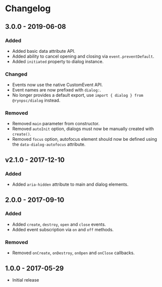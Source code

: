 # Changelog

## 3.0.0 - 2019-06-08

### Added

- Added basic data attribute API.
- Added ability to cancel opening and closing via `event.preventDefault`.
- Added `initiated` property to dialog instance.

### Changed

- Events now use the native CustomEvent API.
- Event names are now prefixed with `dialog:`.
- No longer provides a default export, use `import { dialog } from @rynpsc/dialog` instead.

### Removed

- Removed `main` parameter from constructor.
- Removed `autoInit` option, dialogs must now be manually created with `create()`.
- Removed `focus` option, autofocus element should now be defined using the `data-dialog-autofocus` attribute.

## v2.1.0 - 2017-12-10

### Added

- Added `aria-hidden` attribute to main and dialog elements.

## 2.0.0 - 2017-09-10

### Added

- Added `create`, `destroy`, `open` and `close` events.
- Added event subscription via `on` and `off` methods.

### Removed

- Removed `onCreate`, `onDestroy`, `onOpen` and `onClose` callbacks.

## 1.0.0 - 2017-05-29

- Initial release

